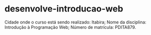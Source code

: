 # desenvolve-introducao-web
Cidade onde o curso está sendo realizado: Itabira;
Nome da disciplina: Introdução à Programação Web;
Número de matrícula: PDITA879.
